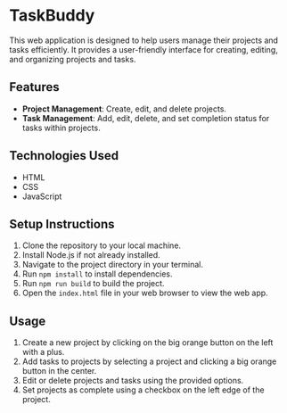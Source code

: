 # TaskBuddy

This web application is designed to help users manage their projects and tasks efficiently. It provides a user-friendly interface for creating, editing, and organizing projects and tasks.

## Features

- **Project Management**: Create, edit, and delete projects.
- **Task Management**: Add, edit, delete, and set completion status for tasks within projects.

## Technologies Used

  - HTML
  - CSS
  - JavaScript

## Setup Instructions

1. Clone the repository to your local machine.
2. Install Node.js if not already installed.
3. Navigate to the project directory in your terminal.
4. Run `npm install` to install dependencies.
5. Run `npm run build` to build the project.
6. Open the `index.html` file in your web browser to view the web app.

## Usage

1. Create a new project by clicking on the big orange button on the left with a plus.
2. Add tasks to projects by selecting a project and clicking a big orange button in the center.
3. Edit or delete projects and tasks using the provided options.
4. Set projects as complete using a checkbox on the left edge of the project.
